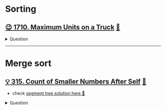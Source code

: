 # Sorting

## [:wink: 1710. Maximum Units on a Truck](https://leetcode.com/problems/maximum-units-on-a-truck/) [:dart:](maximum_unit_on_a_truck.h)
<details><summary markdown="span">Question</summary>

```markdown
You are assigned to put some amount of boxes onto one truck.
You are given a 2D array boxTypes, where
- boxTypes[i] = [numberOfBoxesi, numberOfUnitsPerBoxi]:
    - numberOfBoxesi is the number of boxes of type i.
    - numberOfUnitsPerBoxi is the number of units in each box of the type i.
- You are also given an integer truckSize,
  which is the maximum number of boxes that can be put on the truck.
  You can choose any boxes to put on the truck as long as the number of boxes does not exceed truckSize.
- Return the maximum total number of units that can be put on the truck.
```
</details>

------------------------------------------------------------------------------

# Merge sort

## [:bulb: 315. Count of Smaller Numbers After Self](https://leetcode.com/problems/count-of-smaller-numbers-after-self/) [:dart:](cnt_smaller_num_after_self_mergesort.h)
- check [segment tree solution here :dart:](../range_query/segment_tree/cnt_smaller_num_after_self_segmenttree.h)
<details><summary markdown="span">Question</summary>

```markdown
You are given an integer array nums and you have to return a new **counts array**.
The **counts array** has the property where
- counts[i] is the number of smaller elements to the right of nums[i].

Input: nums = [5,2,6,1]
Output: [2,1,1,0]

To the right of 5 there are 2 smaller elements (2 and 1).
To the right of 2 there is only 1 smaller element (1).
To the right of 6 there is 1 smaller element (1).
To the right of 1 there is 0 smaller element.
```
------------------------------------------------------------------------------